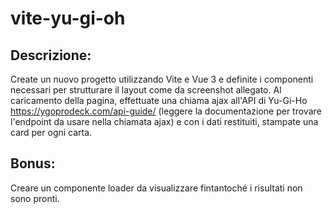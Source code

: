 # vite-yu-gi-oh

## Descrizione:

Create un nuovo progetto utilizzando Vite e Vue 3 e definite i componenti necessari per strutturare il layout come da screenshot allegato.
Al caricamento della pagina, effettuate una chiama ajax all'API di Yu-Gi-Ho https://ygoprodeck.com/api-guide/ (leggere la documentazione per trovare l'endpoint da usare nella chiamata ajax) e con i dati restituiti, stampate una card per ogni carta.

## Bonus:

Creare un componente loader da visualizzare fintantoché i risultati non sono pronti.
